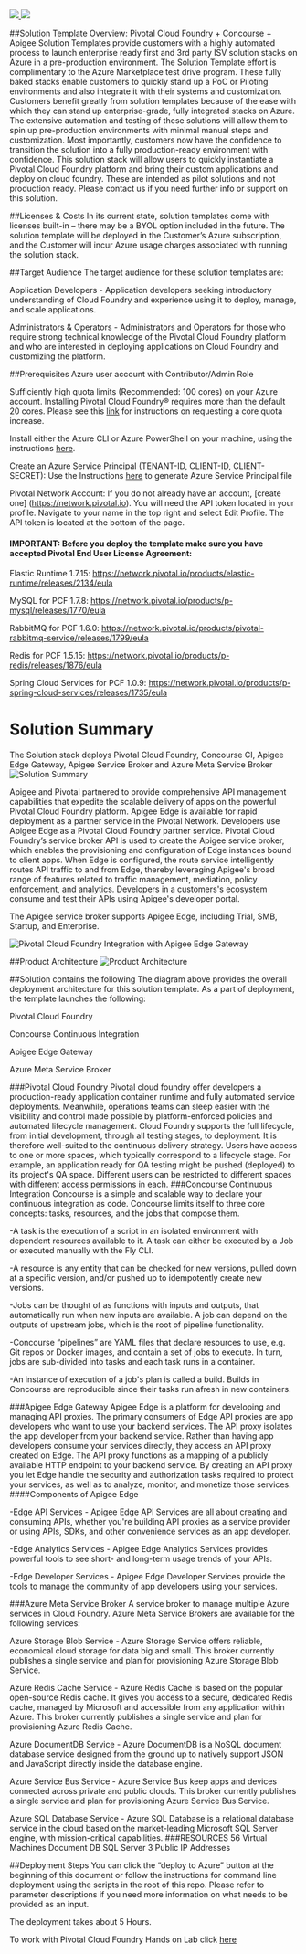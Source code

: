<a href="https://portal.azure.com/#create/Microsoft.Template/uri/https%3A%2F%2Fraw.githubusercontent.com%2FAzure%2Fazure-quickstart-templates%2Fmaster%2Fpivotalcloudfoundry-apigee%2Fazuredeploy.json" target="_blank">
<img src="http://azuredeploy.net/deploybutton.png"/>
</a>
<a href="http://armviz.io/#/?load=https%3A%2F%2Fraw.githubusercontent.com%2FAzure%2Fazure-quickstart-templates%2Fmaster%2Fpivotalcloudfoundry-apigee%2Fazuredeploy.json" target="_blank">
<img src="http://armviz.io/visualizebutton.png"/>
</a>

##Solution Template Overview:  Pivotal Cloud Foundry + Concourse + Apigee
Solution Templates provide customers with a highly automated process to launch enterprise ready first and 3rd party ISV solution stacks on Azure in a pre-production environment. The Solution Template effort is complimentary to the Azure Marketplace test drive program. These fully baked stacks enable customers to quickly stand up a PoC or Piloting environments and also integrate it with their systems and customization.
Customers benefit greatly from solution templates because of the ease with which they can stand up enterprise-grade, fully integrated stacks on Azure. The extensive automation and testing of these solutions will allow them to spin up pre-production environments with minimal manual steps and customization. Most importantly, customers now have the confidence to transition the solution into a fully production-ready environment with confidence.
This solution stack will allow users to quickly instantiate a Pivotal Cloud Foundry platform and bring their custom applications and deploy on cloud foundry. These are intended as pilot solutions and not production ready.
Please contact us if you need further info or support on this solution.

##Licenses & Costs
In its current state, solution templates come with licenses built-in – there may be a BYOL option included in the future. The solution template will be deployed in the Customer’s Azure subscription, and the Customer will incur Azure usage charges associated with running the solution stack.

##Target Audience
The target audience for these solution templates are:

Application Developers - Application developers seeking introductory understanding of Cloud Foundry and experience using it to deploy, manage, and scale applications.

Administrators & Operators - Administrators and Operators for those who require strong technical knowledge of the Pivotal Cloud Foundry platform and who are interested in deploying applications on Cloud Foundry and customizing the platform.

##Prerequisites
Azure user account with Contributor/Admin Role

Sufficiently high quota limits (Recommended: 100 cores) on your Azure account. Installing Pivotal Cloud Foundry® requires more than the default 20 cores. 
Please see this [link](https://blogs.msdn.microsoft.com/girishp/2015/09/20/increasing-core-quota-limits-in-azure/)  for instructions on requesting a core quota increase.

Install either the Azure CLI or Azure PowerShell on your machine, using the instructions [here](https://azure.microsoft.com/en-us/documentation/articles/powershell-install-configure/).

Create an Azure Service Principal (TENANT-ID, CLIENT-ID, CLIENT-SECRET):
Use the Instructions [here](https://github.com/danhigham/azure-sp-tool) to generate Azure Service Principal file

Pivotal Network Account: If you do not already have an account, [create one] (https://network.pivotal.io). You will need the API token located in your profile. Navigate to your name in the top right and select Edit Profile. The API token is located at the bottom of the page.



#### IMPORTANT: Before you deploy the template make sure you have accepted Pivotal End User License Agreement:

Elastic Runtime 1.7.15:
https://network.pivotal.io/products/elastic-runtime/releases/2134/eula

MySQL for PCF 1.7.8:
https://network.pivotal.io/products/p-mysql/releases/1770/eula

RabbitMQ for PCF 1.6.0:
https://network.pivotal.io/products/pivotal-rabbitmq-service/releases/1799/eula

Redis for PCF 1.5.15:
https://network.pivotal.io/products/p-redis/releases/1876/eula

Spring Cloud Services for PCF 1.0.9:
https://network.pivotal.io/products/p-spring-cloud-services/releases/1735/eula





# Solution Summary
The Solution stack deploys Pivotal Cloud Foundry, Concourse CI, Apigee Edge Gateway, Apigee Service Broker and Azure Meta Service Broker
![Solution Summary](https://github.com/sysgain/azurequickstarts/blob/vcherukuri-patch-1/PivtoalCloudFoundry-Concourse-Apigee-AzureMetaService/pivotal-P2P/Images/Solution%20Summary.png?raw=true)

Apigee and Pivotal partnered to provide comprehensive API management capabilities that expedite the scalable delivery of apps on the powerful Pivotal Cloud Foundry platform. Apigee Edge is available for rapid deployment as a partner service in the Pivotal Network. Developers use Apigee Edge as a Pivotal Cloud Foundry partner service. 
Pivotal Cloud Foundry’s service broker API is used to create the Apigee service broker, which enables the provisioning and configuration of Edge instances bound to client apps. When Edge is configured, the route service intelligently routes API traffic to and from Edge, thereby leveraging Apigee's broad range of features related to traffic management, mediation, policy enforcement, and analytics. Developers in a customers's ecosystem consume and test their APIs using Apigee's developer portal.

The Apigee service broker supports Apigee Edge, including Trial, SMB, Startup, and Enterprise.

![Pivotal Cloud Foundry Integration with Apigee Edge Gateway](https://github.com/sysgain/azurequickstarts/blob/vcherukuri-patch-1/PivtoalCloudFoundry-Concourse-Apigee-AzureMetaService/pivotal-P2P/Images/Solution%20Integration.png?raw=true)



##Product Architecture
![Product Architecture](https://raw.githubusercontent.com/sysgain/pivotal/master/pivotal-P2P-Architecture.jpg)

##Solution contains the following
The diagram above provides the overall deployment architecture for this solution template.
As a part of deployment, the template launches the following:

Pivotal Cloud Foundry

Concourse Continuous Integration

Apigee Edge Gateway

Azure Meta Service Broker

###Pivotal Cloud Foundry
Pivotal cloud foundry offer developers a production-ready application container runtime and fully automated service deployments. Meanwhile, operations teams can sleep easier with the visibility and control made possible by platform-enforced policies and automated lifecycle management.
Cloud Foundry supports the full lifecycle, from initial development, through all testing stages, to deployment. It is therefore well-suited to the continuous delivery strategy. Users have access to one or more spaces, which typically correspond to a lifecycle stage. For example, an application ready for QA testing might be pushed (deployed) to its project's QA space. Different users can be restricted to different spaces with different access permissions in each.
###Concourse Continuous Integration
Concourse is a simple and scalable way to declare your continuous integration as code.
Concourse limits itself to three core concepts: tasks, resources, and the jobs that compose them. 

-A task is the execution of a script in an isolated environment with dependent resources available to it. A task can either be executed by a Job or executed manually with the Fly CLI.

-A resource is any entity that can be checked for new versions, pulled down at a specific version, and/or pushed up to idempotently create new versions.

-Jobs can be thought of as functions with inputs and outputs, that automatically run when new inputs are available. A job can depend on the outputs of upstream jobs, which is the root of pipeline functionality.

-Concourse “pipelines” are YAML files that declare resources to use, e.g. Git repos or Docker images, and contain a set of jobs to execute. In turn, jobs are sub-divided into tasks and each task runs in a container. 

-An instance of execution of a job's plan is called a build. Builds in Concourse are reproducible since their tasks run afresh in new containers. 

###Apigee Edge Gateway
Apigee Edge is a platform for developing and managing API proxies. The primary consumers of Edge API proxies are app developers who want to use your backend services. The API proxy isolates the app developer from your backend service. 
Rather than having app developers consume your services directly, they access an API proxy created on Edge. The API proxy functions as a mapping of a publicly available HTTP endpoint to your backend service.  By creating an API proxy you let Edge handle the security and authorization tasks required to protect your services, as well as to analyze, monitor, and monetize those services.
####Components of Apigee Edge

-Edge API Services - Apigee Edge API Services are all about creating and consuming APIs, whether you're building API proxies as a service provider or using APIs, SDKs, and other convenience services as an app developer.

-Edge Analytics Services - Apigee Edge Analytics Services provides powerful tools to see short- and long-term usage trends of your APIs.

-Edge Developer Services - Apigee Edge Developer Services provide the tools to manage the community of app developers using your services.

###Azure Meta Service Broker
A service broker to manage multiple Azure services in Cloud Foundry.
Azure Meta Service Brokers are available for the following services:

Azure Storage Blob Service - Azure Storage Service offers reliable, economical cloud storage for data big and small. This broker currently publishes a single service and plan for provisioning Azure Storage Blob Service.

Azure Redis Cache Service - Azure Redis Cache is based on the popular open-source Redis cache. It gives you access to a secure, dedicated Redis cache, managed by Microsoft and accessible from any application within Azure. This broker currently publishes a single service and plan for provisioning Azure Redis Cache.

Azure DocumentDB Service - Azure DocumentDB is a NoSQL document database service designed from the ground up to natively support JSON and JavaScript directly inside the database engine.

Azure Service Bus Service - Azure Service Bus keep apps and devices connected across private and public clouds. This broker currently publishes a single service and plan for provisioning Azure Service Bus Service.

Azure SQL Database Service - Azure SQL Database is a relational database service in the cloud based on the market-leading Microsoft SQL Server engine, with mission-critical capabilities.
###RESOURCES
56 Virtual Machines
Document DB
SQL Server
3 Public IP Addresses


##Deployment Steps
You can click the “deploy to Azure” button at the beginning of this document or follow the instructions for command line deployment using the scripts in the root of this repo.
Please refer to parameter descriptions if you need more information on what needs to be provided as an input.

The deployment takes about 5 Hours. 

To work with Pivotal Cloud Foundry Hands on Lab click [here](http://pcf-ignite.pcfazure.com/Labs/)


